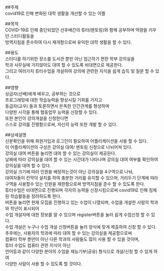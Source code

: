 ##주제  
covid19로 인해 변화된 대학 생활을 개선할 수 있는 어플

##목적  
COVID-19로 인해 중단되었던 선후배간의 튜터(멘토링)와 함께 공부하며 역량을 키우던 스터디활동을  
방역지침을 준수하여 다시 재개함으로써 유익한 대학 생활을 할 수 있다.  

##용도  
스터디를 하기위한 장소를 도서관 뿐만 아닌 접근하기 편한 학부 강의실을  
학과 사무실에 가지않아도 대여 할 수 있도록 비대면으로 제공한다.  
그리고 여러가지 튜터수업을 개설하여 강의에 관련한 지식을 쉽게 습득 및 질문 할 수 있다.  



##영향  
상급자(선배)에게 배우고, 공부하는 것으로  
프로그래밍에 대한 학습능력을 향상시킬 기회를 가지고  
동급자(교우) 들과 토론하면서 돈독한 인간관계를 형성하며  
다양한 시각을 통해 협동업무 능력을 신장할 수 있다.  
또한 본인이 강의개설을 신청한다면  
스스로 강의를 진행함으로써, 자신의 능력 또한 개발 할 수 있다.  

##상세설명  
신분확인을 위해 회원가입과 로그인이 필요하여 어플리케이션을 사용 할 수 있다.  
이 어플리케이션의 구성은 강의실 대여/ 멘토링 신청으로 나뉘어져 있다.  
강의실 대여 버튼을 눌리면 대여 할 수 있는 강의실이 제공된다.  
날짜에 따라 강의실을 대여 할 수 있는 시간대가 나타나며 강의실 대여 여부를 확인하여 강의실을 대여 할 수 있다.  
강의실 크기에 따라 인원을 배정하는것이 아닌 강의실을 4구역으로 나눠,  
대여자들이 칸막이 설치를 하여 충분한 거리를 유지할 수 있으며,
거리두기 단계에 따라 구역을 사용할수 있는 인원을 제한함으로써 방역지침을 준수 할 수 있도록 한다.  
튜터수업은 비대면으로 진행되며 각자의 능력을 신장시킴으로써 covid19로 인해 침체된 학습활동을 장려하도록 한다.  
버튼을 눌리면 현재 모집을 진행하고 있는 수업이 나열되며, 수업을 개설한 사람의 학과와 학년이 표시되어  
수업 개설자에 대한 정보를 알 수 있으며 register버튼을 눌러 쉽게 수업신청 할 수 있다.  
수업 개설은 누구나 수업 개설 신청버튼을 눌러 양식에 맞게 제출하여 신청 할 수 있다.  
추후에는, 사용자의 학과에 따라 대여 할 수 있는 강의실을 제공함으로써  
컴퓨터 학부 뿐만이 아닌 다른 학과의 사람들도 많이 사용 할 수 있을 것이며,  
튜터 수업도 컴퓨터 관련 지식이 아닌  
언어등과 같이 다양한 분야의 수업을 재능기부(공유) 형식으로 개설/신청 할 수 있게 하여  
다양한 사람이 사용 할 수 있도록 할 것이다.  
  
